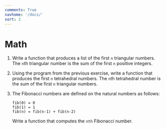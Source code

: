 ```yaml
---
comments: True
navhome: '/docs/'
sort: 2
---
```


# Math

1.  Write a function that produces a list of the first `n` triangular numbers.
    The `n`th triangular number is the sum of the first `n` positive integers.

2.  Using the program from the previous exercise, write a function that produces
    the first `n` tetrahedral numbers. The `n`th tetrahedral number is the sum
    of the first `n` triangular numbers.

3.  The Fibonacci numbers are defined on the natural numbers as follows:

        fib(0) = 0
        fib(1) = 1
        fib(n) = fib(n-1) + fib(n-2)

    Write a function that computes the `nth` Fibonacci number.
